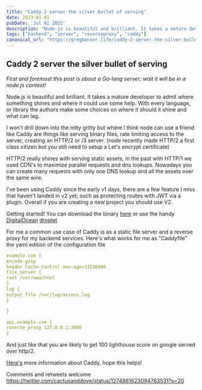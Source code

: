 ```yaml
---
title: "Caddy 2 server the silver bullet of serving"
date: 2023-01-01
pubDate: 'Jul 02 2022'
description: "Node.js is beautiful and brilliant. It takes a mature developer to admit where something shines and where it could use some help. With every language, or library the authors make some choices on where it should it shine and what can lag."
tags: ["backend", "server", "reverseproxy", "caddy"]
canonical_url: "https://gregbenner.life/caddy-2-server-the-silver-bullet-of-serving/"
---
```


## Caddy 2 server the silver bullet of serving

_First and foremost this post is about a Go-lang server; wait it will be in a node.js context!_

Node.js is beautiful and brilliant. It takes a mature developer to admit where something shines and where it could use some help. With every language, or library the authors make some choices on where it should it shine and what can lag.

I won't drill down into the nitty gritty but where I think node can use a friend like Caddy are things like serving binary files, rate limiting access to the server, creating an HTTP/2 or /3 server. (node recently made HTTP/2 a first class citizen but you still need to setup a Let's encrypt certificate)

HTTP/2 really shines with serving static assets, in the past with HTTP/1 we used CDN's to maximize parallel requests and dns lookups. Nowadays you can create many requests with only one DNS lookup and all the assets over the same wire.

I've been using Caddy since the early v1 days, there are a few feature I miss that haven't landed in v2 yet; such as protecting routes with JWT via a plugin. Overall if you are creating a new project you should use V2.

Getting started!
You can download the binary [here](https://caddyserver.com/docs/download) or use the handy [DigitalOcean](https://digitalocean.com) [droplet](https://marketplace.digitalocean.com/apps/caddy)

For me a common use case of Caddy is as a static file server and a reverse proxy for my backend services. Here's what works for me as "Caddyfile" the yaml edition of the configuration file

```yaml
example.com {
encode gzip
header Cache-Control max-age=31536000
file_server {
root /var/www/html
}
log {
output file /var/log/access.log
}

}

api.example.com {
reverse_proxy 127.0.0.1:3000
}
```

And just like that you are likely to get 100 lighthouse score on google served over http/2.

[Here's](https://caddyserver.com/v2) more information about Caddy, hope this helps!

Comments and retweets welcome https://twitter.com/cactusanddove/status/1274861623094763531?s=20
